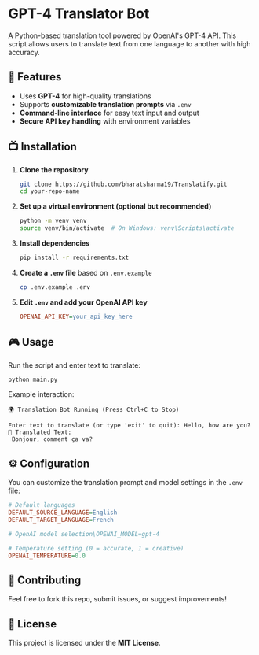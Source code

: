 # GPT-4 Translator Bot
A Python-based translation tool powered by OpenAI's GPT-4 API. This script allows users to translate text from one language to another with high accuracy.

## 🚀 Features
- Uses **GPT-4** for high-quality translations
- Supports **customizable translation prompts** via `.env`
- **Command-line interface** for easy text input and output
- **Secure API key handling** with environment variables

## 📺 Installation
1. **Clone the repository**
   ```bash
   git clone https://github.com/bharatsharma19/Translatify.git
   cd your-repo-name
   ```

2. **Set up a virtual environment (optional but recommended)**
   ```bash
   python -m venv venv
   source venv/bin/activate  # On Windows: venv\Scripts\activate
   ```

3. **Install dependencies**
   ```bash
   pip install -r requirements.txt
   ```

4. **Create a `.env` file** based on `.env.example`
   ```bash
   cp .env.example .env
   ```

5. **Edit `.env` and add your OpenAI API key**
   ```ini
   OPENAI_API_KEY=your_api_key_here
   ```

## 🎮 Usage
Run the script and enter text to translate:
```bash
python main.py
```

Example interaction:
```
🌍 Translation Bot Running (Press Ctrl+C to Stop)

Enter text to translate (or type 'exit' to quit): Hello, how are you?
📝 Translated Text:
 Bonjour, comment ça va?
```

## ⚙️ Configuration
You can customize the translation prompt and model settings in the `.env` file:

```ini
# Default languages
DEFAULT_SOURCE_LANGUAGE=English
DEFAULT_TARGET_LANGUAGE=French

# OpenAI model selection\OPENAI_MODEL=gpt-4

# Temperature setting (0 = accurate, 1 = creative)
OPENAI_TEMPERATURE=0.0
```

## 🤝 Contributing
Feel free to fork this repo, submit issues, or suggest improvements!

## 📜 License
This project is licensed under the **MIT License**.
